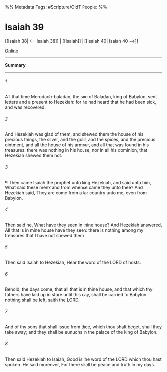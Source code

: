 

%% Metadata
Tags: #Scripture/OldT
People: 
%%
# Isaiah 39
[[Isaiah 38| <-- Isaiah 38]] | [[Isaiah]] | [[Isaiah 40| Isaiah 40 -->]]

[Online](https://churchofjesuschrist.org/study/scriptures/ot/isa/39?lang=eng)

---
__Summary__



---

###### 1
AT that time Merodach-baladan, the son of Baladan, king of Babylon, sent letters and a present to Hezekiah: for he had heard that he had been sick, and was recovered.
###### 2
And Hezekiah was glad of them, and shewed them the house of his precious things, the silver, and the gold, and the spices, and the precious ointment, and all the house of his armour, and all that was found in his treasures: there was nothing in his house, nor in all his dominion, that Hezekiah shewed them not.
###### 3
¶ Then came Isaiah the prophet unto king Hezekiah, and said unto him, What said these men?  and from whence came they unto thee?  And Hezekiah said, They are come from a far country unto me, even from Babylon.
###### 4
Then said he, What have they seen in thine house?  And Hezekiah answered, All that is in mine house have they seen: there is nothing among my treasures that I have not shewed them.
###### 5
Then said Isaiah to Hezekiah, Hear the word of the LORD of hosts:
###### 6
Behold, the days come, that all that is in thine house, and that which thy fathers have laid up in store until this day, shall be carried to Babylon: nothing shall be left, saith the LORD.
###### 7
And of thy sons that shall issue from thee, which thou shalt beget, shall they take away; and they shall be eunuchs in the palace of the king of Babylon.
###### 8
Then said Hezekiah to Isaiah, Good is the word of the LORD which thou hast spoken.  He said moreover, For there shall be peace and truth in my days.



